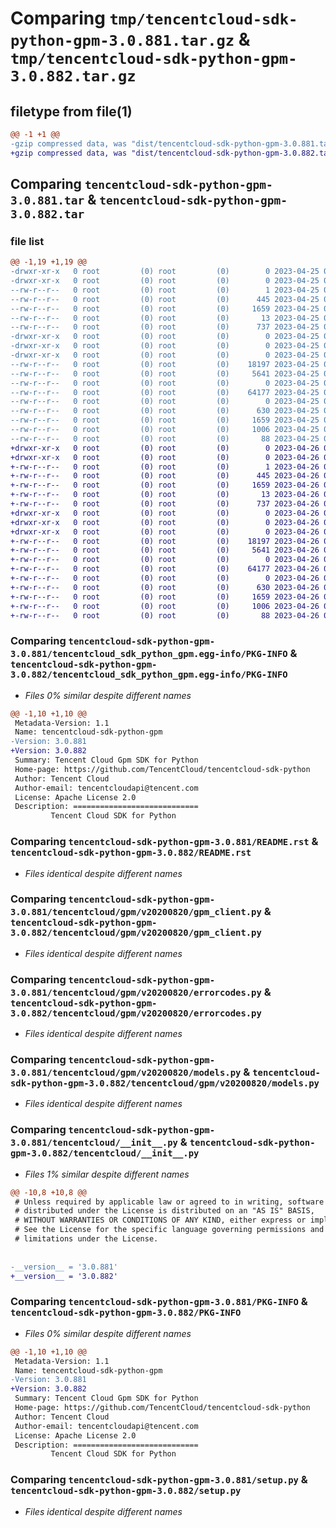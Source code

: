 # Comparing `tmp/tencentcloud-sdk-python-gpm-3.0.881.tar.gz` & `tmp/tencentcloud-sdk-python-gpm-3.0.882.tar.gz`

## filetype from file(1)

```diff
@@ -1 +1 @@
-gzip compressed data, was "dist/tencentcloud-sdk-python-gpm-3.0.881.tar", last modified: Tue Apr 25 00:41:32 2023, max compression
+gzip compressed data, was "dist/tencentcloud-sdk-python-gpm-3.0.882.tar", last modified: Wed Apr 26 03:25:52 2023, max compression
```

## Comparing `tencentcloud-sdk-python-gpm-3.0.881.tar` & `tencentcloud-sdk-python-gpm-3.0.882.tar`

### file list

```diff
@@ -1,19 +1,19 @@
-drwxr-xr-x   0 root         (0) root         (0)        0 2023-04-25 00:41:32.000000 tencentcloud-sdk-python-gpm-3.0.881/
-drwxr-xr-x   0 root         (0) root         (0)        0 2023-04-25 00:41:32.000000 tencentcloud-sdk-python-gpm-3.0.881/tencentcloud_sdk_python_gpm.egg-info/
--rw-r--r--   0 root         (0) root         (0)        1 2023-04-25 00:41:32.000000 tencentcloud-sdk-python-gpm-3.0.881/tencentcloud_sdk_python_gpm.egg-info/dependency_links.txt
--rw-r--r--   0 root         (0) root         (0)      445 2023-04-25 00:41:32.000000 tencentcloud-sdk-python-gpm-3.0.881/tencentcloud_sdk_python_gpm.egg-info/SOURCES.txt
--rw-r--r--   0 root         (0) root         (0)     1659 2023-04-25 00:41:32.000000 tencentcloud-sdk-python-gpm-3.0.881/tencentcloud_sdk_python_gpm.egg-info/PKG-INFO
--rw-r--r--   0 root         (0) root         (0)       13 2023-04-25 00:41:32.000000 tencentcloud-sdk-python-gpm-3.0.881/tencentcloud_sdk_python_gpm.egg-info/top_level.txt
--rw-r--r--   0 root         (0) root         (0)      737 2023-04-25 00:41:32.000000 tencentcloud-sdk-python-gpm-3.0.881/README.rst
-drwxr-xr-x   0 root         (0) root         (0)        0 2023-04-25 00:41:32.000000 tencentcloud-sdk-python-gpm-3.0.881/tencentcloud/
-drwxr-xr-x   0 root         (0) root         (0)        0 2023-04-25 00:41:32.000000 tencentcloud-sdk-python-gpm-3.0.881/tencentcloud/gpm/
-drwxr-xr-x   0 root         (0) root         (0)        0 2023-04-25 00:41:32.000000 tencentcloud-sdk-python-gpm-3.0.881/tencentcloud/gpm/v20200820/
--rw-r--r--   0 root         (0) root         (0)    18197 2023-04-25 00:41:32.000000 tencentcloud-sdk-python-gpm-3.0.881/tencentcloud/gpm/v20200820/gpm_client.py
--rw-r--r--   0 root         (0) root         (0)     5641 2023-04-25 00:41:32.000000 tencentcloud-sdk-python-gpm-3.0.881/tencentcloud/gpm/v20200820/errorcodes.py
--rw-r--r--   0 root         (0) root         (0)        0 2023-04-25 00:41:32.000000 tencentcloud-sdk-python-gpm-3.0.881/tencentcloud/gpm/v20200820/__init__.py
--rw-r--r--   0 root         (0) root         (0)    64177 2023-04-25 00:41:32.000000 tencentcloud-sdk-python-gpm-3.0.881/tencentcloud/gpm/v20200820/models.py
--rw-r--r--   0 root         (0) root         (0)        0 2023-04-25 00:41:32.000000 tencentcloud-sdk-python-gpm-3.0.881/tencentcloud/gpm/__init__.py
--rw-r--r--   0 root         (0) root         (0)      630 2023-04-25 00:41:32.000000 tencentcloud-sdk-python-gpm-3.0.881/tencentcloud/__init__.py
--rw-r--r--   0 root         (0) root         (0)     1659 2023-04-25 00:41:32.000000 tencentcloud-sdk-python-gpm-3.0.881/PKG-INFO
--rw-r--r--   0 root         (0) root         (0)     1006 2023-04-25 00:41:32.000000 tencentcloud-sdk-python-gpm-3.0.881/setup.py
--rw-r--r--   0 root         (0) root         (0)       88 2023-04-25 00:41:32.000000 tencentcloud-sdk-python-gpm-3.0.881/setup.cfg
+drwxr-xr-x   0 root         (0) root         (0)        0 2023-04-26 03:25:52.000000 tencentcloud-sdk-python-gpm-3.0.882/
+drwxr-xr-x   0 root         (0) root         (0)        0 2023-04-26 03:25:52.000000 tencentcloud-sdk-python-gpm-3.0.882/tencentcloud_sdk_python_gpm.egg-info/
+-rw-r--r--   0 root         (0) root         (0)        1 2023-04-26 03:25:52.000000 tencentcloud-sdk-python-gpm-3.0.882/tencentcloud_sdk_python_gpm.egg-info/dependency_links.txt
+-rw-r--r--   0 root         (0) root         (0)      445 2023-04-26 03:25:52.000000 tencentcloud-sdk-python-gpm-3.0.882/tencentcloud_sdk_python_gpm.egg-info/SOURCES.txt
+-rw-r--r--   0 root         (0) root         (0)     1659 2023-04-26 03:25:52.000000 tencentcloud-sdk-python-gpm-3.0.882/tencentcloud_sdk_python_gpm.egg-info/PKG-INFO
+-rw-r--r--   0 root         (0) root         (0)       13 2023-04-26 03:25:52.000000 tencentcloud-sdk-python-gpm-3.0.882/tencentcloud_sdk_python_gpm.egg-info/top_level.txt
+-rw-r--r--   0 root         (0) root         (0)      737 2023-04-26 03:25:52.000000 tencentcloud-sdk-python-gpm-3.0.882/README.rst
+drwxr-xr-x   0 root         (0) root         (0)        0 2023-04-26 03:25:52.000000 tencentcloud-sdk-python-gpm-3.0.882/tencentcloud/
+drwxr-xr-x   0 root         (0) root         (0)        0 2023-04-26 03:25:52.000000 tencentcloud-sdk-python-gpm-3.0.882/tencentcloud/gpm/
+drwxr-xr-x   0 root         (0) root         (0)        0 2023-04-26 03:25:52.000000 tencentcloud-sdk-python-gpm-3.0.882/tencentcloud/gpm/v20200820/
+-rw-r--r--   0 root         (0) root         (0)    18197 2023-04-26 03:25:52.000000 tencentcloud-sdk-python-gpm-3.0.882/tencentcloud/gpm/v20200820/gpm_client.py
+-rw-r--r--   0 root         (0) root         (0)     5641 2023-04-26 03:25:52.000000 tencentcloud-sdk-python-gpm-3.0.882/tencentcloud/gpm/v20200820/errorcodes.py
+-rw-r--r--   0 root         (0) root         (0)        0 2023-04-26 03:25:52.000000 tencentcloud-sdk-python-gpm-3.0.882/tencentcloud/gpm/v20200820/__init__.py
+-rw-r--r--   0 root         (0) root         (0)    64177 2023-04-26 03:25:52.000000 tencentcloud-sdk-python-gpm-3.0.882/tencentcloud/gpm/v20200820/models.py
+-rw-r--r--   0 root         (0) root         (0)        0 2023-04-26 03:25:52.000000 tencentcloud-sdk-python-gpm-3.0.882/tencentcloud/gpm/__init__.py
+-rw-r--r--   0 root         (0) root         (0)      630 2023-04-26 03:25:52.000000 tencentcloud-sdk-python-gpm-3.0.882/tencentcloud/__init__.py
+-rw-r--r--   0 root         (0) root         (0)     1659 2023-04-26 03:25:52.000000 tencentcloud-sdk-python-gpm-3.0.882/PKG-INFO
+-rw-r--r--   0 root         (0) root         (0)     1006 2023-04-26 03:25:52.000000 tencentcloud-sdk-python-gpm-3.0.882/setup.py
+-rw-r--r--   0 root         (0) root         (0)       88 2023-04-26 03:25:52.000000 tencentcloud-sdk-python-gpm-3.0.882/setup.cfg
```

### Comparing `tencentcloud-sdk-python-gpm-3.0.881/tencentcloud_sdk_python_gpm.egg-info/PKG-INFO` & `tencentcloud-sdk-python-gpm-3.0.882/tencentcloud_sdk_python_gpm.egg-info/PKG-INFO`

 * *Files 0% similar despite different names*

```diff
@@ -1,10 +1,10 @@
 Metadata-Version: 1.1
 Name: tencentcloud-sdk-python-gpm
-Version: 3.0.881
+Version: 3.0.882
 Summary: Tencent Cloud Gpm SDK for Python
 Home-page: https://github.com/TencentCloud/tencentcloud-sdk-python
 Author: Tencent Cloud
 Author-email: tencentcloudapi@tencent.com
 License: Apache License 2.0
 Description: ============================
         Tencent Cloud SDK for Python
```

### Comparing `tencentcloud-sdk-python-gpm-3.0.881/README.rst` & `tencentcloud-sdk-python-gpm-3.0.882/README.rst`

 * *Files identical despite different names*

### Comparing `tencentcloud-sdk-python-gpm-3.0.881/tencentcloud/gpm/v20200820/gpm_client.py` & `tencentcloud-sdk-python-gpm-3.0.882/tencentcloud/gpm/v20200820/gpm_client.py`

 * *Files identical despite different names*

### Comparing `tencentcloud-sdk-python-gpm-3.0.881/tencentcloud/gpm/v20200820/errorcodes.py` & `tencentcloud-sdk-python-gpm-3.0.882/tencentcloud/gpm/v20200820/errorcodes.py`

 * *Files identical despite different names*

### Comparing `tencentcloud-sdk-python-gpm-3.0.881/tencentcloud/gpm/v20200820/models.py` & `tencentcloud-sdk-python-gpm-3.0.882/tencentcloud/gpm/v20200820/models.py`

 * *Files identical despite different names*

### Comparing `tencentcloud-sdk-python-gpm-3.0.881/tencentcloud/__init__.py` & `tencentcloud-sdk-python-gpm-3.0.882/tencentcloud/__init__.py`

 * *Files 1% similar despite different names*

```diff
@@ -10,8 +10,8 @@
 # Unless required by applicable law or agreed to in writing, software
 # distributed under the License is distributed on an "AS IS" BASIS,
 # WITHOUT WARRANTIES OR CONDITIONS OF ANY KIND, either express or implied.
 # See the License for the specific language governing permissions and
 # limitations under the License.
 
 
-__version__ = '3.0.881'
+__version__ = '3.0.882'
```

### Comparing `tencentcloud-sdk-python-gpm-3.0.881/PKG-INFO` & `tencentcloud-sdk-python-gpm-3.0.882/PKG-INFO`

 * *Files 0% similar despite different names*

```diff
@@ -1,10 +1,10 @@
 Metadata-Version: 1.1
 Name: tencentcloud-sdk-python-gpm
-Version: 3.0.881
+Version: 3.0.882
 Summary: Tencent Cloud Gpm SDK for Python
 Home-page: https://github.com/TencentCloud/tencentcloud-sdk-python
 Author: Tencent Cloud
 Author-email: tencentcloudapi@tencent.com
 License: Apache License 2.0
 Description: ============================
         Tencent Cloud SDK for Python
```

### Comparing `tencentcloud-sdk-python-gpm-3.0.881/setup.py` & `tencentcloud-sdk-python-gpm-3.0.882/setup.py`

 * *Files identical despite different names*

